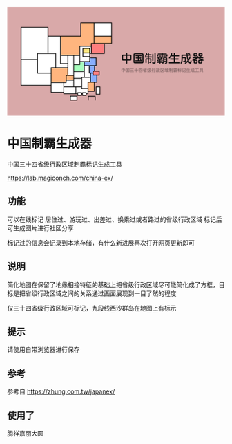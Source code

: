 ![中国制霸生成器](cover.png)
# 中国制霸生成器
中国三十四省级行政区域制霸标记生成工具

https://lab.magiconch.com/china-ex/

## 功能
可以在线标记 居住过、游玩过、出差过、换乘过或者路过的省级行政区域
标记后可生成图片进行社区分享

标记过的信息会记录到本地存储，有什么新进展再次打开网页更新即可

## 说明
简化地图在保留了地缘相接特征的基础上把省级行政区域尽可能简化成了方框，目标是把省级行政区域之间的关系通过画面展现到一目了然的程度

仅三十四省级行政区域可标记，九段线西沙群岛在地图上有标示

## 提示
请使用自带浏览器进行保存

## 参考 
参考自 https://zhung.com.tw/japanex/

## 使用了
腾祥嘉丽大圆